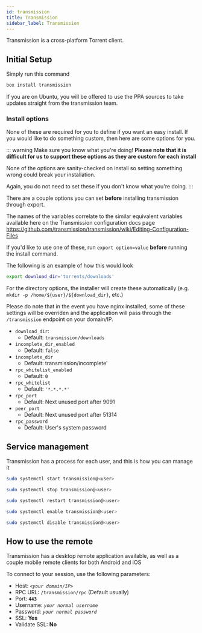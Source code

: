 ```yaml
---
id: transmission
title: Transmission
sidebar_label: Transmission
---
```


Transmission is a cross-platform Torrent client.

## Initial Setup

Simply run this command
```bash main
box install transmission
```

If you are on Ubuntu, you will be offered to use the PPA sources to take updates straight from the transmission team.

### Install options

None of these are required for you to define if you want an easy install. If you would like to do something custom, then here are some options for you.

::: warning Make sure you know what you're doing!
**Please note that it is difficult for us to support these options as they are custom for each install**

None of the options are sanity-checked on install so setting something wrong could break your installation.

Again, you do not need to set these if you don't know what you're doing.
:::

There are a couple options you can set **before** installing transmission through export. 

The names of the variables correlate to the similar equivalent variables available here on the Transmission configuration docs page https://github.com/transmission/transmission/wiki/Editing-Configuration-Files

If you'd like to use one of these, run `export option=value` **before** running the install command.

The following is an example of how this would look

```bash main
export download_dir='torrents/downloads'
```

For the directory options, the installer will create these automatically (e.g. `mkdir -p /home/${user}/${download_dir}`, etc.)

Please do note that in the event you have nginx installed, some of these settings will be overriden and the application will pass through the `/transmission` endpoint on your domain/IP.

- `download_dir`:
  - Default: `transmission/downloads`
- `incomplete_dir_enabled`
  - Default: `false`
- `incomplete_dir`
  - Default: transmission/incomplete'
- `rpc_whitelist_enabled`
  - Default: `0`
- `rpc_whitelist`
  - Default: `'*.*.*.*'`
- `rpc_port`
  - Default: Next unused port after 9091
- `peer_port`
  - Default: Next unused port after 51314
- `rpc_password`
  - Default: User's system password

## Service management

Transmission has a process for each user, and this is how you can manage it

<!--DOCUSAURUS_CODE_TABS-->
<!--Start-->
```bash
sudo systemctl start transmission@<user>
```
<!--Stop-->
```bash
sudo systemctl stop transmission@<user>
```
<!--Restart-->
```bash
sudo systemctl restart transmission@<user>
```
<!--Enable-->
```bash
sudo systemctl enable transmission@<user>
```
<!--Disable-->
```bash
sudo systemctl disable transmission@<user>
```
<!--END_DOCUSAURUS_CODE_TABS-->

## How to use the remote
Transmission has a desktop remote application available, as well as a couple mobile remote clients for both Android and iOS

To connect to your session, use the following parameters:
- Host: _`<your domain/IP>`_
- RPC URL: `/transmission/rpc` (Default usually)
- Port: **`443`**
- Username: _`your normal username`_
- Password: _`your normal password`_
- SSL: **Yes**
- Validate SSL: **No**
